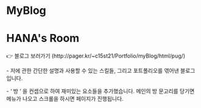 # MyBlog

<h1>HANA's Room</h1>
👉 블로그 보러가기 (http://pager.kr/~c15st21/Portfolio/myBlog/html/pug/)
<p>- 저에 관한 간단한 설명과 사용할 수 있는 스킬들, 그리고 포트폴리오를 엮어낸 블로그입니다.</p>
<p>- ‘ 방 ‘ 을 컨셉으로 하여 재미있는 요소들을 추가했습니다. 메인의 방 문고리를 당기면 메뉴가 나오고 스크롤을 하시면 페이지가 진행됩니다.</p> 
